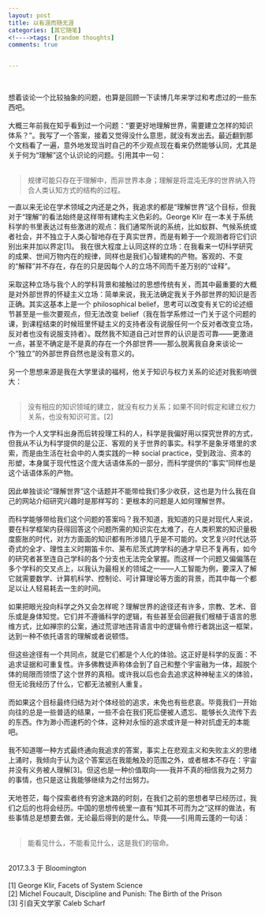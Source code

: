 ```yaml
---
layout: post
title: 以有涯而随无涯
categories: [其它随笔]
<!---->tags: [random thoughts]
comments: true


---
```

<br>

想着谈论一个比较抽象的问题，也算是回顾一下读博几年来学过和考虑过的一些东西吧。
<br>
<br>
大概三年前我在知乎看到过一个问题：“要更好地理解世界，需要建立怎样的知识体系？”。我写了一个答案，接着又觉得没什么意思，就没有发出去。最近翻到那个文档看了一遍，意外地发现当时自己的不少观点现在看来仍然能够认同，尤其是关于何为“理解”这个认识论的问题。引用其中一句：
<br>
<br>

<blockquote>
<p>
规律可能只存在于理解中，而非世界本身；理解是将混沌无序的世界纳入符合人类认知方式的结构的过程。
</p>
</blockquote>

一直以来无论在学术领域之内还是之外，我追求的都是“理解世界”这个目标，但我对于“理解”的看法始终是这样带有建构主义色彩的。George Klir 在一本关于系统科学的书里表达过有些激进的观点：我们通常所说的系统，比如蚁群、气候系统或者社会，并不独立于人类心智地存在于真实世界，而是有赖于一个观测者将它们识别出来并加以界定[1]。 我在很大程度上认同这样的立场：在我看来一切科学研究的成果、世间万物内在的规律，同样也是我们心智建构的产物。客观的、不变的“解释”并不存在，存在的只是因每个人的立场不同而千差万别的“诠释”。
<br>
<br>
采取这种立场与我个人的学科背景和接触过的思想传统有关，而其中最重要的大概是对外部世界的怀疑主义立场：简单来说，我无法确定我关于外部世界的知识是否正确。其实这基本上是一个 philosophical belief，思考可以改变有关它的论述细节甚至是一些次要观点，但无法改变 belief（我在哲学系修过一门关于这个问题的课，到课程结束的时候班里怀疑主义的支持者没有说服任何一个反对者改变立场，反对者也没有说服支持者）。既然我不知道自己对世界的认识是否可靠——更激进一点，甚至不确定是不是真的存在一个外部世界——那么脱离我自身来谈论一个“独立”的外部世界自然也是没有意义的。
<br>
<br>
另一个思想来源是我在大学里读的福柯，他关于知识与权力关系的论述对我影响很大：
<br>
<br>
<blockquote>
<p>
没有相应的知识领域的建立，就没有权力关系；如果不同时假定和建立权力关系，也没有知识可言。[2]
</p>
</blockquote>


作为一个人文学科出身而后转投理工科的人，科学是我偏好用以探究世界的方式，但我从不认为科学提供的是公正、客观的关于世界的事实。科学不是象牙塔里的求索，而是由生活在社会中的人类实践的一种 social practice，受到政治、资本的形塑，本身属于现代性这个庞大话语体系的一部分，而科学提供的“事实”同样也是这个话语体系的产物。
<br>
<br>
因此单独谈论“理解世界”这个话题并不能带给我们多少收获，这也是为什么我在自己的网站介绍研究兴趣时是那样写的：更根本的问题是人如何理解世界。
<br>
<br>
而科学能够带给我们这个问题的答案吗？我不知道，我知道的只是对现代人来说，要在科学框架内获得回答这个问题所需的知识实在太难了，在人类积累的知识量极度膨胀的时代，对方方面面的知识都有所涉猎几乎是不可能的。文艺复兴时代达芬奇式的全才、理性主义时期笛卡尔、莱布尼茨式跨学科的通才早已不复再有，如今的研究者甚至连自己学科的各个分支也无法完全掌握。而这样一个问题又偏偏落在多个学科的交叉点上，以我认为最相关的领域之一——人工智能为例，要深入了解它就需要数学、计算机科学、控制论、可计算理论等方面的背景，而其中每一个都足以让人轻易耗去一生的时间。
<br>
<br>
如果把眼光投向科学之外又会怎样呢？理解世界的途径还有许多，宗教、艺术、音乐或是身体知觉。它们并不遵循科学的逻辑，有些甚至会回避我们根植于语言的思维方式，比如禅宗的公案，通过荒谬地违背语言中的逻辑令修行者跳出这一框架，达到一种不依托语言的理解或者说顿悟。
<br>
<br>
但这些途径有一个共同点，就是它们都是个人化的体验。这正好是科学的反面：不追求证据和可重复性。许多佛教徒声称体会到了自己和整个宇宙融为一体，超脱个体的局限而领悟了这个世界的真相。或许我以后也会去追求这种神秘主义的体验，但无论我经历了什么，它都无法被别人重复。
<br>
<br>
而如果这个目标最终归结为对个体经验的追求，未免也有些悲哀。毕竟我们一开始向往的总是一些普适的结果，一些不会在我们死后便被人遗忘、能够长久流传下去的东西。作为渺小而速朽的个体，这种对永恒的追求或许是一种对抗虚无的本能吧。
<br>
<br>
我不知道哪一种方式最终通向我追求的答案，事实上在悲观主义和失败主义的思绪上涌时，我倾向于认为这个答案远在我能触及的范围之外，或者根本不存在：宇宙并没有义务被人理解[3]。但这也是一种价值取向——我并不真的相信我为之努力的事情，也只是这让我能够继续为之付出努力。
<br>
<br>
天地苍茫，每个探索者终有穷途末路的时刻，在我们之前的思想者早已经历过，我们之后的也将会经历。中国的思想传统里一直有“知其不可而为之”这样的做法，有些事情总是想要去做，无论最后得到的是什么。毕竟——引用周云蓬的一句话：
<br>
<br>
<blockquote>
<p>
能看见什么，不能看见什么，这是我们的宿命。
</p>
</blockquote>

<br>
2017.3.3 于 Bloomington
<br>
<br>
[1] George Klir, Facets of System Science
<br>
[2]  Michel Foucault, Discipline and Punish: The Birth of the Prison
<br>
[3] 引自天文学家 Caleb Scharf

